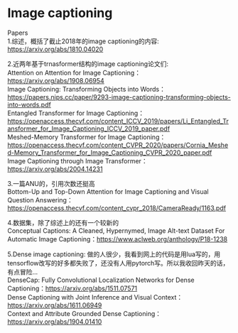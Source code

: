# Image captioning
Papers <br/>
1.综述，概括了截止2018年的image captioning的内容:
https://arxiv.org/abs/1810.04020 <br/>

2.近两年基于trnasformer结构的image captioning论文们: <br/>
Attention on Attention for Image Captioning： https://arxiv.org/abs/1908.06954 <br/>
Image Captioning: Transforming Objects into Words：https://papers.nips.cc/paper/9293-image-captioning-transforming-objects-into-words.pdf <br/>
Entangled Transformer for Image Captioning：https://openaccess.thecvf.com/content_ICCV_2019/papers/Li_Entangled_Transformer_for_Image_Captioning_ICCV_2019_paper.pdf <br/>
Meshed-Memory Transformer for Image Captioning：https://openaccess.thecvf.com/content_CVPR_2020/papers/Cornia_Meshed-Memory_Transformer_for_Image_Captioning_CVPR_2020_paper.pdf <br/>
Image Captioning through Image Transformer：https://arxiv.org/abs/2004.14231 <br/>

3.一篇ANU的，引用次数还挺高 <br/>
Bottom-Up and Top-Down Attention for Image Captioning and Visual Question Answering：https://openaccess.thecvf.com/content_cvpr_2018/CameraReady/1163.pdf <br/>

4.数据集，除了综述上的还有一个较新的 <br/>
Conceptual Captions: A Cleaned, Hypernymed, Image Alt-text Dataset For Automatic Image Captioning：https://www.aclweb.org/anthology/P18-1238 <br/>

5.Dense image captioning: 做的人很少，我看到网上的代码是用lua写的，用tensorflow改写的好多都失败了，还没有人用pytorch写。所以我收回昨天的话，有点冒险... <br/>
DenseCap: Fully Convolutional Localization Networks for Dense Captioning：https://arxiv.org/abs/1511.07571 <br/>
Dense Captioning with Joint Inference and Visual Context：https://arxiv.org/abs/1611.06949 <br/>
Context and Attribute Grounded Dense Captioning：https://arxiv.org/abs/1904.01410
